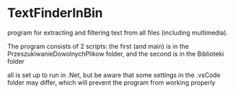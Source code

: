 # TextFinderInBin
program for extracting and filtering text from all files (including multimedia).

The program consists of 2 scripts: the first (and main) is in the PrzeszukiwanieDowolnychPlikow folder, and the second is in the Biblioteki folder


all is set up to run in .Net, but be aware that some settings in the .vsCode folder may differ, which will prevent the program from working properly
